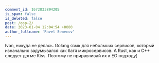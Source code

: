 ```yaml
---
comment_id: 1672833894205
is_spam: false
is_deleted: false
post: /oop-2/
date: 2023-01-04 12:04:54 +0000
author_fullname: 'Pavel Semenov'
---
```


Ivan, никуда не делась. Golang язык для небольших сервисов, который изначально задумывался как батя микросервисов. А Rust, как и C++ следует догме Kiss. Поэтому не приравнивай их к EO подходу)
